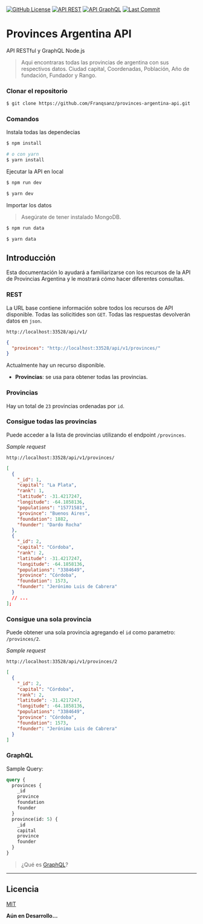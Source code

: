 [![GitHub License](https://img.shields.io/badge/license-MIT-blue.svg)](LICENSE)
[![API REST](https://img.shields.io/badge/API-REST-yellow.svg)]()
[![API GraphQL](https://img.shields.io/badge/API-GraphQL-ff69b4.svg)](https://graphql.org/)
[![Last Commit](https://img.shields.io/github/last-commit/Franqsanz/provinces-argentina-api)](https://github.com/Franqsanz/provinces-argentina-api/)

# Provinces Argentina API

API RESTful y GraphQL Node.js

> Aqui encontraras todas las provincias de argentina con sus respectivos datos. Ciudad capital, Coordenadas, Población, Año de fundación, Fundador y Rango.

### Clonar el repositorio

```sh
$ git clone https://github.com/Franqsanz/provinces-argentina-api.git
```

### Comandos

Instala todas las dependecias

```sh
$ npm install

# o con yarn
$ yarn install
```

Ejecutar la API en local

```sh
$ npm run dev

$ yarn dev
```

Importar los datos

<!-- _Asegúrate de tener instalado MongoDB._ -->

> Asegúrate de tener instalado MongoDB.

```sh
$ npm run data

$ yarn data
```

## Introducción

Esta documentación lo ayudará a familiarizarse con los recursos de la API de Provincias Argentina y le mostrará cómo hacer diferentes consultas.

### REST

La URL base contiene información sobre todos los recursos de API disponible. Todas las solicitides son `GET`. Todas las respuestas devolverán datos en `json`.

```
http://localhost:33528/api/v1/
```

```json
{
  "provinces": "http://localhost:33528/api/v1/provinces/"
}
```

Actualmente hay un recurso disponible.

- **Provincias**: se usa para obtener todas las provincias.

### Provincias

Hay un total de `23` provincias ordenadas por `id`.

### Consigue todas las provincias

Puede acceder a la lista de provincias utilizando el endpoint `/provinces`.

_Sample request_

```
http://localhost:33528/api/v1/provinces/
```

```json
[
  {
    "_id": 1,
    "capital": "La Plata",
    "rank": 1,
    "latitude": -31.4217247,
    "longitude": -64.1858136,
    "populations": "15771581",
    "province": "Buenos Aires",
    "foundation": 1882,
    "founder": "Dardo Rocha"
  },
  {
    "_id": 2,
    "capital": "Córdoba",
    "rank": 2,
    "latitude": -31.4217247,
    "longitude": -64.1858136,
    "populations": "3384649",
    "province": "Córdoba",
    "foundation": 1573,
    "founder": "Jerónimo Luis de Cabrera"
  }
  // ...
];
```

### Consigue una sola provincia

Puede obtener una sola provincia agregando el `id` como parametro: `/provinces/2`.

_Sample request_

```
http://localhost:33528/api/v1/provinces/2
```

```json
[
  {
    "_id": 2,
    "capital": "Córdoba",
    "rank": 2,
    "latitude": -31.4217247,
    "longitude": -64.1858136,
    "populations": "3384649",
    "province": "Córdoba",
    "foundation": 1573,
    "founder": "Jerónimo Luis de Cabrera"
  }
]
```

### GraphQL

Sample Query:

```graphql
query {
  provinces {
    _id
    province
    foundation
    founder
  }
  province(id: 5) {
    _id
    capital
    province
    founder
  }
}
```

> ¿Qué es [GraphQL](https://graphql.org/learn/)?

---

<!-- - Puedes encontrar esta misma documentación en el [Sitio Web](https://provincesargentinaapi.netlify.app/#documentacion). -->

## Licencia

[MIT](LICENSE)

**Aún en Desarrollo...**

